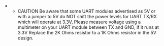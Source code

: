 * * CAUTION Be aware that some UART modules advertised as 5V or with a jumper to 5V do NOT shift the power levels for UART TX/RX which will operate at 3.3V, Please measure voltage using a multimeter on your UART module between TX and GND, if it runs at 3.3V Replace the 2K Ohms resistor to a 1K Ohms resistor in the 5V design.
